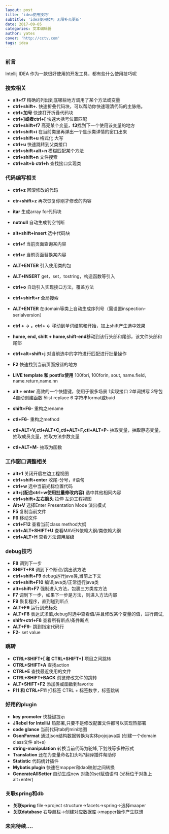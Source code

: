 ```yaml
---
layout: post
title: 'idea使用技巧'
subtitle: 'idea使用技巧 无限补充更新'
date: 2017-09-05
categories: 文本编辑器
author: yates
cover: 'http://cctv.com'
tags: idea
---
```


### 前言
Intellij IDEA 作为一款很好使用的开发工具，都有些什么使用技巧呢
	    
### 搜索相关
- **alt+f7**   精确的列出到底哪些地方调用了某个方法或变量
- **ctrl+shift+.** 快速折叠代码块，可以帮助你快速理清代码的主脉络。
- **ctrl+加号** 快速打开折叠代码块
- **ctrl+]或者ctrl+[** 快速大括号位置匹配
- **ctrl+shift+f7** 高亮某个变量，**f3**找到下一个使用该变量的地方
- **ctrl+shift+i** 在当前类里再弹出一个显示类详情的窗口出来
- **ctrl+shift+u** 格式化 大写
- **ctrl+u** 快速跳转到父类接口
- **ctrl+shift+alt+n** 模糊匹配某个方法
- **ctrl+shift+n** 文件搜索
- **ctrl+alt+b**  **ctrl+h** 查找接口实现类

### 代码编写相关
- **ctrl+z** 回滚修改的代码
- **ctr+shift+z** 再次恢复你刚才修改的内容
- **itar** 生成array for代码块
- **notnull** 自动生成判空判断
- **alt+shift+insert** 选中代码块
- **ctrl+f** 当前页面查询某内容
- **ctrl+r** 当前页面替换某内容
- **ALT+ENTER** 引入使用类的包
- **ALT+INSERT** get，set，tostring，构造函数等引入
- **ctrl+o** 自动引入实现接口方法，覆盖方法 
- **ctrl+shirft+r** 全局搜索  
- **ALT+ENTER** 在domain等类上自动生成序列号（需设置inspection-serialversion）
- **ctrl + -> ，ctrl+ <-**  移动到单词结尾和开始，加上shift产生选中效果
- **home, end, shift + home,shift-end**移动到该行头部和尾部，该文件头部和尾部
- **ctrl+alt+shift+j** 对当前选中的字符进行匹配进行批量操作
- **F2** 快速找到当前页面报错的地方
- **LIVE template 和 postfix使用**   100fori, 100forin, sout, name.field， name.return,name.nn
- **alt + enter** 高效的一个快捷键，使用于很多场景  1实现接口 2单词拼写	3导包 4自动创建函数 5list replace 6 字符串format或buid 	

- **shift+F6**- 重构之rename 
    
- **ctl+F6**- 重构之method
    
- **ctl+ALT+V,ctl+ALT+C,ctl+ALT+F,ctl+ALT+P**- 抽取变量，抽取静态变量，抽取成员变量，抽取方法参数变量

  
- **ctl+ALT+M**- 抽取为函数


### 工作窗口调整相关
- **alt+1** 关闭开启左边工程视图
- **ctrl+shift+enter** 收尾-分号，if语句
- **ctrl+w** 选中当前光标位置代码
- **alt+j(配合ctrl+w使用批量修改内容)** 选中其他相同内容
- **ctrl+shift+左右箭头** 拉伸 左边工程视图
- **Alt+V** 选择Enter Presentation Mode 演出模式
- **F5** 复制当前文件
- **F6** 移动文件
- **ctrl+F12** 查看当前class method大纲
- **ctrl+ALT+SHIFT+U** 查看MAVEN依赖大纲/类依赖大纲
- **ctrl+ALT+H** 查看方法调用层级
  

### debug技巧

- **F8** 调到下一步
- **SHIFT+F8** 调到下个断点/跳出该方法
- **ctrl+shift+F9** debug运行java类,当前上下文
- **ctrl+shift+F10** 编译java类/正常运行java类
- **alt+shift+F7** 强制进入方法，包裹三方类库方法
- **F7** 调到下一步，如果下一步是方法，则进入方法内部 
- **F9** 恢复程序，直到碰到断点
- **ALT+F9** 运行到光标处
- **ALT+F8** 表达式求值,debug时选中查看值/并且修改某个变量的值，进行调试,
- **shifr+ctrl+F8** 查看所有断点/条件断点 
- **ALT+F9**- 跳到指定代码行
- **F2**- set value


### 跳转

- **CTRL+SHIFT+[ 和 CTRL+SHIFT+]** 项目之间跳转
- **CTRL+SHIFT+A** 查找action
- **CTRL+E** 查找最近使用的文件 
- **CTRL+SHIFT+BACK** 浏览修改文件的跳转  
- **ALT+SHIFT+F2** 添加类或函数到favorite  
- **F11 和 CTRL+F11** 打标签 CTRL + 标签数字，标签跳转  


### 好用的plugin
- **key promoter** 快捷键提示
- **JRebel for IntelliJ** 热部署,只要不是修改配置文件都可以实现热部署
- **code glance** 当前代码tab的mini地图
- **GsonFormat**  通过json结构数据转换为实体pojojava类 (创建一个domain class文件 alt+s)
- **string-manipulation**  转换当前代码为驼峰,下划线等多种形式
- **Translation**  还在为变量命名扣头吗?翻译插件帮助你
- **Statistic**  代码统计插件
- **Mybatis plugin**  快速在mapper和dao映射之间转换
- **GenerateAllSetter**  自动生成new 对象的set赋值语句 (光标位于对象上 alt+enter)

### 关联spring和db
- **关联spring** file->project structure->facets->spring->选择maaper
- **关联database** 右导航栏->创建对应数据库->mapper操作产生联想

### 未完待续....